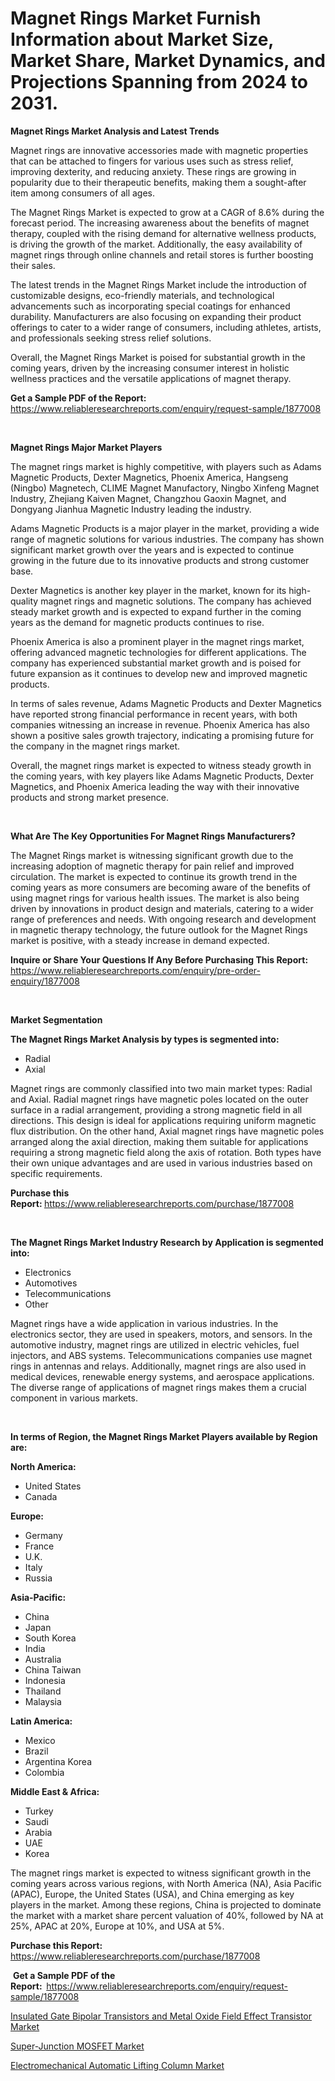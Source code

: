 <p><h1>Magnet Rings Market Furnish Information about Market Size, Market Share, Market Dynamics, and Projections Spanning from 2024 to 2031.</h1></p><p><strong>Magnet Rings Market Analysis and Latest Trends</strong></p>
<p><p>Magnet rings are innovative accessories made with magnetic properties that can be attached to fingers for various uses such as stress relief, improving dexterity, and reducing anxiety. These rings are growing in popularity due to their therapeutic benefits, making them a sought-after item among consumers of all ages.</p><p>The Magnet Rings Market is expected to grow at a CAGR of 8.6% during the forecast period. The increasing awareness about the benefits of magnet therapy, coupled with the rising demand for alternative wellness products, is driving the growth of the market. Additionally, the easy availability of magnet rings through online channels and retail stores is further boosting their sales.</p><p>The latest trends in the Magnet Rings Market include the introduction of customizable designs, eco-friendly materials, and technological advancements such as incorporating special coatings for enhanced durability. Manufacturers are also focusing on expanding their product offerings to cater to a wider range of consumers, including athletes, artists, and professionals seeking stress relief solutions.</p><p>Overall, the Magnet Rings Market is poised for substantial growth in the coming years, driven by the increasing consumer interest in holistic wellness practices and the versatile applications of magnet therapy.</p></p>
<p><strong>Get a Sample PDF of the Report:&nbsp;</strong> <a href="https://www.reliableresearchreports.com/enquiry/request-sample/1877008">https://www.reliableresearchreports.com/enquiry/request-sample/1877008</a></p>
<p>&nbsp;</p>
<p><strong>Magnet Rings Major Market Players</strong></p>
<p><p>The magnet rings market is highly competitive, with players such as Adams Magnetic Products, Dexter Magnetics, Phoenix America, Hangseng (Ningbo) Magnetech, CLIME Magnet Manufactory, Ningbo Xinfeng Magnet Industry, Zhejiang Kaiven Magnet, Changzhou Gaoxin Magnet, and Dongyang Jianhua Magnetic Industry leading the industry.</p><p>Adams Magnetic Products is a major player in the market, providing a wide range of magnetic solutions for various industries. The company has shown significant market growth over the years and is expected to continue growing in the future due to its innovative products and strong customer base.</p><p>Dexter Magnetics is another key player in the market, known for its high-quality magnet rings and magnetic solutions. The company has achieved steady market growth and is expected to expand further in the coming years as the demand for magnetic products continues to rise.</p><p>Phoenix America is also a prominent player in the magnet rings market, offering advanced magnetic technologies for different applications. The company has experienced substantial market growth and is poised for future expansion as it continues to develop new and improved magnetic products.</p><p>In terms of sales revenue, Adams Magnetic Products and Dexter Magnetics have reported strong financial performance in recent years, with both companies witnessing an increase in revenue. Phoenix America has also shown a positive sales growth trajectory, indicating a promising future for the company in the magnet rings market.</p><p>Overall, the magnet rings market is expected to witness steady growth in the coming years, with key players like Adams Magnetic Products, Dexter Magnetics, and Phoenix America leading the way with their innovative products and strong market presence.</p></p>
<p>&nbsp;</p>
<p><strong>What Are The Key Opportunities For Magnet Rings Manufacturers?</strong></p>
<p><p>The Magnet Rings market is witnessing significant growth due to the increasing adoption of magnetic therapy for pain relief and improved circulation. The market is expected to continue its growth trend in the coming years as more consumers are becoming aware of the benefits of using magnet rings for various health issues. The market is also being driven by innovations in product design and materials, catering to a wider range of preferences and needs. With ongoing research and development in magnetic therapy technology, the future outlook for the Magnet Rings market is positive, with a steady increase in demand expected.</p></p>
<p><strong>Inquire or Share Your Questions If Any Before Purchasing This Report:</strong> <a href="https://www.reliableresearchreports.com/enquiry/pre-order-enquiry/1877008">https://www.reliableresearchreports.com/enquiry/pre-order-enquiry/1877008</a></p>
<p>&nbsp;</p>
<p><strong>Market Segmentation</strong></p>
<p><strong>The Magnet Rings Market Analysis by types is segmented into:</strong></p>
<p><ul><li>Radial</li><li>Axial</li></ul></p>
<p><p>Magnet rings are commonly classified into two main market types: Radial and Axial. Radial magnet rings have magnetic poles located on the outer surface in a radial arrangement, providing a strong magnetic field in all directions. This design is ideal for applications requiring uniform magnetic flux distribution. On the other hand, Axial magnet rings have magnetic poles arranged along the axial direction, making them suitable for applications requiring a strong magnetic field along the axis of rotation. Both types have their own unique advantages and are used in various industries based on specific requirements.</p></p>
<p><strong>Purchase this Report:&nbsp;</strong><a href="https://www.reliableresearchreports.com/purchase/1877008">https://www.reliableresearchreports.com/purchase/1877008</a></p>
<p>&nbsp;</p>
<p><strong>The Magnet Rings Market Industry Research by Application is segmented into:</strong></p>
<p><ul><li>Electronics</li><li>Automotives</li><li>Telecommunications</li><li>Other</li></ul></p>
<p><p>Magnet rings have a wide application in various industries. In the electronics sector, they are used in speakers, motors, and sensors. In the automotive industry, magnet rings are utilized in electric vehicles, fuel injectors, and ABS systems. Telecommunications companies use magnet rings in antennas and relays. Additionally, magnet rings are also used in medical devices, renewable energy systems, and aerospace applications. The diverse range of applications of magnet rings makes them a crucial component in various markets.</p></p>
<p>&nbsp;</p>
<p><strong>In terms of Region, the Magnet Rings Market Players available by Region are:</strong></p>
<p>
    <p> <strong> North America: </strong>
        <ul>
            <li>United States</li>
            <li>Canada</li>
        </ul>
        </p> 
    <p> <strong> Europe: </strong>
        <ul>
            <li>Germany</li>
            <li>France</li>
            <li>U.K.</li>
            <li>Italy</li>
            <li>Russia</li>
        </ul>
        </p> 
    <p> <strong> Asia-Pacific: </strong>
        <ul>
            <li>China</li>
            <li>Japan</li>
            <li>South Korea</li>
            <li>India</li>
            <li>Australia</li>
            <li>China Taiwan</li>
            <li>Indonesia</li>
            <li>Thailand</li>
            <li>Malaysia</li>
        </ul>
        </p> 
    <p> <strong> Latin America: </strong>
        <ul>
            <li>Mexico</li>
            <li>Brazil</li>
            <li>Argentina Korea</li>
            <li>Colombia</li>
        </ul>
        </p> 
    <p> <strong> Middle East & Africa: </strong>
        <ul>
            <li>Turkey</li>
            <li>Saudi</li>
            <li>Arabia</li>
            <li>UAE</li>
            <li>Korea</li>
        </ul>
    </p>
    </p>
<p><p>The magnet rings market is expected to witness significant growth in the coming years across various regions, with North America (NA), Asia Pacific (APAC), Europe, the United States (USA), and China emerging as key players in the market. Among these regions, China is projected to dominate the market with a market share percent valuation of 40%, followed by NA at 25%, APAC at 20%, Europe at 10%, and USA at 5%.</p></p>
<p><strong>Purchase this Report: </strong><a href="https://www.reliableresearchreports.com/purchase/1877008">https://www.reliableresearchreports.com/purchase/1877008</a></p>
<p>&nbsp;<strong>Get a Sample PDF of the Report:&nbsp;&nbsp;</strong><a href="https://www.reliableresearchreports.com/enquiry/request-sample/1877008">https://www.reliableresearchreports.com/enquiry/request-sample/1877008</a></p>
<p><strong></strong></p>
<p><p><a href="https://view.publitas.com/reportprime-1/insulated-gate-bipolar-transistors-and-metal-oxide-field-effect-transistor-market-research-report-provides-critical-insights-that-can-help-shape-business-development-and-investment-strategies/">Insulated Gate Bipolar Transistors and Metal Oxide Field Effect Transistor Market</a></p><p><a href="https://view.publitas.com/reportprime-1/super-junction-mosfet-market-size-market-trends-and-growth-outlook-forecasted-for-period-from-2023-to-2030/">Super-Junction MOSFET Market</a></p><p><a href="https://view.publitas.com/reportprime-1/electromechanical-automatic-lifting-column-market-size-global-industry-overview-market-segmentation-and-forecast-2023-to-2030/">Electromechanical Automatic Lifting Column Market</a></p></p>